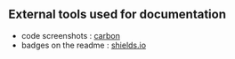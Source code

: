 
## External tools used for documentation

* code screenshots : [carbon](https://carbon.now.sh/)
* badges on the readme : [shields.io](https://shields.io)
